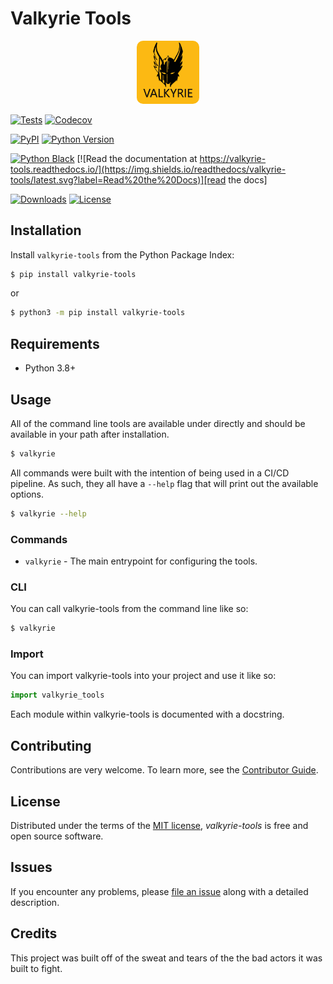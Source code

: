 # Valkyrie Tools

<p align="center">
    <img src="https://raw.githubusercontent.com/xransum/valkyrie-tools/main/docs/images/logo.png" width="20%" style="border-radius: 10%">
</p>


[![Tests](https://github.com/xransum/valkyrie-tools/workflows/Tests/badge.svg)][tests]
[![Codecov](https://codecov.io/gh/xransum/valkyrie-tools/branch/main/graph/badge.svg)][codecov]

[![PyPI](https://img.shields.io/pypi/v/valkyrie-tools.svg)][pypi_]
[![Python Version](https://img.shields.io/pypi/pyversions/valkyrie-tools)][python version]

[![Python Black](https://img.shields.io/badge/code%20style-black-000000.svg?label=Style)](https://github.com/xransum/valkyrie-tools)
[![Read the documentation at https://valkyrie-tools.readthedocs.io/](https://img.shields.io/readthedocs/valkyrie-tools/latest.svg?label=Read%20the%20Docs)][read the docs]

[![Downloads](https://pepy.tech/badge/valkyrie-tools)](https://pepy.tech/project/valkyrie-tools)
[![License](https://img.shields.io/pypi/l/valkyrie-tools)][license]

[pypi_]: https://pypi.org/project/valkyrie-tools/
[python version]: https://pypi.org/project/valkyrie-tools
[read the docs]: https://valkyrie-tools.readthedocs.io/
[tests]: https://github.com/xransum/valkyrie-tools/actions?workflow=Tests
[codecov]: https://app.codecov.io/gh/xransum/valkyrie-tools

## Installation

Install `valkyrie-tools` from the Python Package Index:

```bash
$ pip install valkyrie-tools
```

or

```bash
$ python3 -m pip install valkyrie-tools
```

## Requirements

- Python 3.8+

## Usage

All of the command line tools are available under directly and should be
available in your path after installation.

```bash
$ valkyrie
```

All commands were built with the intention of being used in a CI/CD pipeline.
As such, they all have a `--help` flag that will print out the available
options.

```bash
$ valkyrie --help
```

### Commands

- `valkyrie` - The main entrypoint for configuring the tools.

### CLI

You can call valkyrie-tools from the command line like so:

```bash
$ valkyrie
```

### Import

You can import valkyrie-tools into your project and use it like so:

```python
import valkyrie_tools
```

Each module within valkyrie-tools is documented with a docstring.

## Contributing

Contributions are very welcome.
To learn more, see the [Contributor Guide].

## License

Distributed under the terms of the [MIT license][license],
_valkyrie-tools_ is free and open source software.

## Issues

If you encounter any problems,
please [file an issue] along with a detailed description.

## Credits

This project was built off of the sweat and tears
of the the bad actors it was built to fight.

[@xransum]: https://github.com/xransum
[nox]: https://nox.thea.codes/
[poetry]: https://python-poetry.org/
[constraints file]: https://pip.pypa.io/en/stable/user_guide/#constraints-files
[file an issue]: https://github.com/xransum/valkyrie-tools/issues
[keyword-only parameter]: https://docs.python.org/3/glossary.html#keyword-only-parameter
[nox.sessions.session.install]: https://nox.thea.codes/en/stable/config.html#nox.sessions.Session.install
[nox.sessions.session.run]: https://nox.thea.codes/en/stable/config.html#nox.sessions.Session.run
[pip install]: https://pip.pypa.io/en/stable/reference/pip_install/
[pip]: https://pip.pypa.io/
[pipx]: https://pipxproject.github.io/pipx/

<!-- github-only -->

[license]: https://github.com/xransum/valkyrie-tools/blob/main/LICENSE
[contributor guide]: https://github.com/xransum/valkyrie-tools/blob/main/CONTRIBUTING.md
